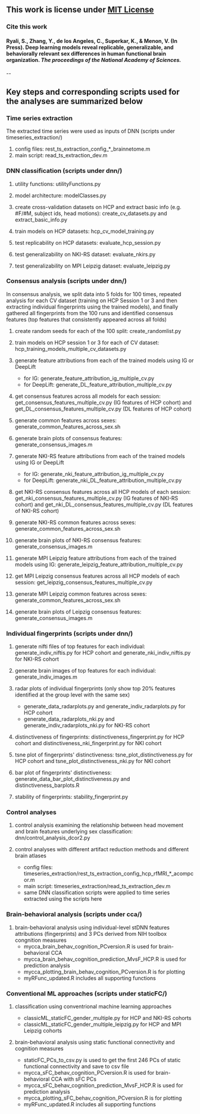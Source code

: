 ## This work is license under [MIT License](https://choosealicense.com/licenses/mit/) 

### Cite this work
#### Ryali, S., Zhang, Y., de los Angeles, C., Superkar, K., & Menon, V. (In Press). Deep learning models reveal replicable, generalizable, and behaviorally relevant sex differences in human functional brain organization. <em>The proceedings of the National Academy of Sciences. </em>
--


## Key steps and corresponding scripts used for the analyses are summarized below
### Time series extraction
 
 The extracted time series were used as inputs of DNN (scripts under timeseries_extraction/)

 1. config files: rest\_ts\_extraction\_config\_*_brainnetome.m 
 2. main script: read\_ts\_extraction\_dev.m

 
### DNN classification (scripts under dnn/)

1. utility functions: utilityFunctions.py 

2. model architecture: modelClasses.py

3. create cross-validation datasets on HCP and extract basic info (e.g. #F/#M, subject ids, head motions): create\_cv\_datasets.py and extract\_basic\_info.py

4. train models on HCP datasets: hcp\_cv\_model\_training.py
    
5. test replicability on HCP datasets: evaluate\_hcp\_session.py

6. test generalizability on NKI-RS dataset: evaluate\_nkirs.py
    
7. test generalizability on MPI Leipzig dataset: evaluate\_leipzig.py

   
   
    
### Consensus analysis (scripts under dnn/)

In consensus analysis, we split data into 5 folds for 100 times, repeated analysis for each CV dataset (training on HCP Session 1 or 3 and then extracting individual fingerprints using the trained models), and finally gathered all fingerprints from the 100 runs and identified consensus features (top features that consistently appeared across all folds)

1. create random seeds for each of the 100 split: create\_randomlist.py
    
2. train models on HCP session 1 or 3 for each of CV dataset: hcp\_training\_models\_multiple\_cv\_datasets.py
    

3. generate feature attributions from each of the trained models using IG or DeepLift
    - for IG: generate\_feature\_attribution\_ig\_multiple\_cv.py
    - for DeepLift: generate\_DL\_feature\_attribution\_multiple\_cv.py

4. get consensus features across all models for each session: get\_consensus\_features\_multiple\_cv.py (IG features of HCP cohort) and get\_DL\_consensus\_features\_multiple\_cv.py (DL features of HCP cohort)

    
5. generate common features across sexes: generate\_common\_features\_across\_sex.sh
    
6. generate brain plots of consensus features: generate\_consensus\_images.m    

7. generate NKI-RS feature attributions from each of the trained models using IG or DeepLift
    - for IG: generate\_nki\_feature\_attribution\_ig\_multiple\_cv.py
    - for DeepLift: generate\_nki\_DL\_feature\_attribution\_multiple\_cv.py

8. get NKI-RS consensus features across all HCP models of each session: get\_nki\_consensus\_features\_multiple\_cv.py (IG features of NKI-RS cohort) and get\_nki\_DL\_consensus\_features\_multiple\_cv.py (DL features of NKI-RS cohort)
      
9. generate NKI-RS common features across sexes: generate\_common\_features\_across\_sex.sh
    
10. generate brain plots of NKI-RS consensus features: generate\_consensus\_images.m
    
11. generate MPI Leipzig feature attributions from each of the trained models using IG: generate\_leipzig\_feature\_attribution\_multiple\_cv.py
    
12. get MPI Leipzig consensus features across all HCP models of each session: get\_leipzig\_consensus\_features\_multiple\_cv.py 

13. generate MPI Leipzig common features across sexes: generate\_common\_features\_across\_sex.sh

14. generate brain plots of Leipzig consensus features: generate\_consensus\_images.m


  
### Individual fingerprints (scripts under dnn/)

1. generate nifti files of top features for each individual: generate\_indiv\_niftis.py for HCP cohort and generate\_nki\_indiv\_niftis.py for NKI-RS cohort
    
2. generate brain images of top features for each individual: generate\_indiv\_images.m
    
3. radar plots of individual fingerprints (only show top 20% features identified at the group level with the same sex)
	- generate\_data\_radarplots.py and generate\_indiv\_radarplots.py for HCP cohort
	- generate\_data\_radarplots\_nki.py and generate\_indiv\_radarplots\_nki.py for NKI-RS cohort

4. distinctiveness of fingerprints: distinctiveness\_fingerprint.py for HCP cohort and distinctiveness\_nki\_fingerprint.py for NKI cohort
    
5. tsne plot of fingerprints' distinctiveness: tsne\_plot\_distinctiveness.py for HCP cohort and tsne\_plot\_distinctiveness\_nki.py for NKI cohort

6. bar plot of fingerprints' distinctiveness: generate\_data\_bar\_plot\_distinctiveness.py and distinctiveness\_barplots.R

7. stability of fingerprints: stability\_fingerprint.py
    
  
### Control analyses 

1. control analysis examining the relationship between head movement and brain features underlying sex classification: dnn/control\_analysis\_dcor2.py

2. control analyses with different artifact reduction methods and different brain atlases
    - config files: timeseries\_extraction/rest\_ts\_extraction\_config\_hcp\_rfMRI\_*_acompcor.m 
    - main script: timeseries\_extraction/read\_ts\_extraction\_dev.m
    - same DNN classification scripts were applied to time series extracted using the scripts here

    
  
### Brain-behavioral analysis (scripts under cca/)
1. brain-behavioral analysis using individual-level stDNN features attributions (fingerprints) and 3 PCs derived from NIH toolbox congnition measures
    - mycca\_brain\_behav\_cognition\_PCversion.R is used for brain-behavioral CCA
    - mycca\_brain\_behav\_cognition\_prediction\_MvsF\_HCP.R is used for prediction analysis
    - mycca\_plotting\_brain\_behav\_cognition\_PCversion.R is for plotting
    - myRFunc\_updated.R includes all supporting functions



### Conventional ML approaches (scripts under staticFC/)
1. classification using conventrional machine learning approaches
    - classicML\_staticFC\_gender\_multiple.py for HCP and NKI-RS cohorts 
    - classicML\_staticFC\_gender\_multiple\_leipzig.py for HCP and MPI Leipzig cohorts

2. brain-behavioral analysis using static functional connectivity and cognition measures
    - staticFC\_PCs\_to\_csv.py is used to get the first 246 PCs of static functional connectivity and save to csv file
    - mycca\_sFC\_behav\_cognition\_PCversion.R is used for brain-behavioral CCA with sFC PCs
    - mycca\_sFC\_behav\_cognition\_prediction\_MvsF\_HCP.R is used for prediction analysis
    - mycca\_plotting\_sFC\_behav\_cognition\_PCversion.R is for plotting
    - myRFunc\_updated.R includes all supporting functions
    
    
   
